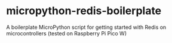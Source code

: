 # micropython-redis-boilerplate
A boilerplate MicroPython script for getting started with Redis on microcontrollers (tested on Raspberry Pi Pico W)
